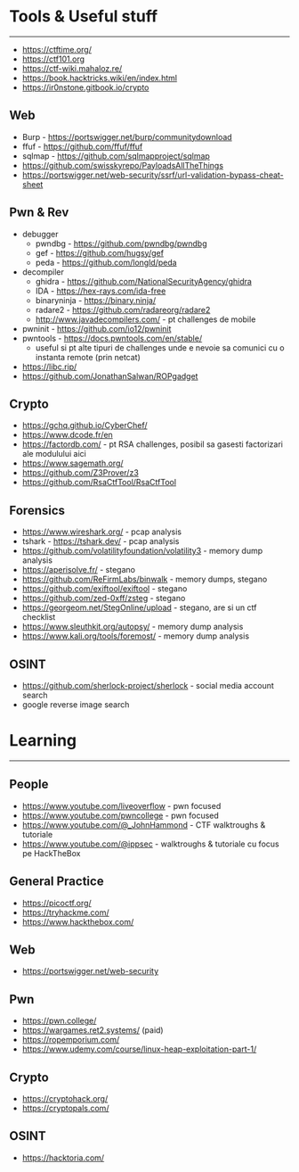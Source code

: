 # Tools & Useful stuff
---
- https://ctftime.org/
- https://ctf101.org
- https://ctf-wiki.mahaloz.re/
- https://book.hacktricks.wiki/en/index.html
- https://ir0nstone.gitbook.io/crypto

## Web
- Burp - https://portswigger.net/burp/communitydownload
- ffuf - https://github.com/ffuf/ffuf
- sqlmap - https://github.com/sqlmapproject/sqlmap
- https://github.com/swisskyrepo/PayloadsAllTheThings
- https://portswigger.net/web-security/ssrf/url-validation-bypass-cheat-sheet

## Pwn & Rev
- debugger
	- pwndbg - https://github.com/pwndbg/pwndbg
	- gef - https://github.com/hugsy/gef
	- peda - https://github.com/longld/peda
- decompiler
	- ghidra - https://github.com/NationalSecurityAgency/ghidra
	- IDA - https://hex-rays.com/ida-free
	- binaryninja - https://binary.ninja/
	- radare2 - https://github.com/radareorg/radare2
	- http://www.javadecompilers.com/ - pt challenges de mobile
- pwninit - https://github.com/io12/pwninit
- pwntools - https://docs.pwntools.com/en/stable/
	- useful si pt alte tipuri de challenges unde e nevoie sa comunici cu o instanta remote (prin netcat)
- https://libc.rip/
- https://github.com/JonathanSalwan/ROPgadget

## Crypto
- https://gchq.github.io/CyberChef/
- https://www.dcode.fr/en
- https://factordb.com/ - pt RSA challenges, posibil sa gasesti factorizari ale modulului aici
- https://www.sagemath.org/
- https://github.com/Z3Prover/z3
- https://github.com/RsaCtfTool/RsaCtfTool

## Forensics
- https://www.wireshark.org/ - pcap analysis
- tshark - https://tshark.dev/ - pcap analysis
- https://github.com/volatilityfoundation/volatility3 - memory dump analysis
- https://aperisolve.fr/ - stegano
- https://github.com/ReFirmLabs/binwalk - memory dumps, stegano
- https://github.com/exiftool/exiftool - stegano
- https://github.com/zed-0xff/zsteg - stegano
- https://georgeom.net/StegOnline/upload - stegano, are si un ctf checklist
- https://www.sleuthkit.org/autopsy/ - memory dump analysis
- https://www.kali.org/tools/foremost/ - memory dump analysis

## OSINT
- https://github.com/sherlock-project/sherlock - social media account search
- google reverse image search

# Learning
---

## People
- https://www.youtube.com/liveoverflow - pwn focused
- https://www.youtube.com/pwncollege - pwn focused
- https://www.youtube.com/@_JohnHammond - CTF walktroughs & tutoriale
- https://www.youtube.com/@ippsec - walktroughs & tutoriale cu focus pe HackTheBox

## General Practice
- https://picoctf.org/
- https://tryhackme.com/
- https://www.hackthebox.com/

## Web
- https://portswigger.net/web-security

## Pwn
- https://pwn.college/
- https://wargames.ret2.systems/ (paid)
- https://ropemporium.com/
- https://www.udemy.com/course/linux-heap-exploitation-part-1/

## Crypto
- https://cryptohack.org/
- https://cryptopals.com/

## OSINT
- https://hacktoria.com/
